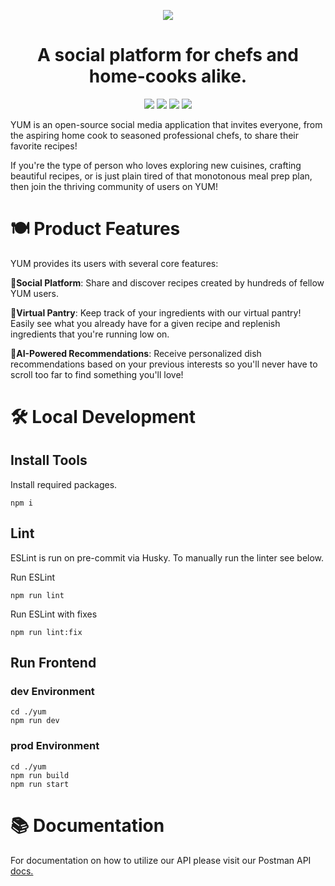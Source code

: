 <p align="center"> 
  <img src="https://github.com/jackfales/yum/assets/88995035/33c9cf42-8978-496e-ab18-2620a1b41bb1" data-canonical-src="https://github.com/jackfales/yum/assets/88995035/33c9cf42-8978-496e-ab18-2620a1b41bb1"/>
</p>
<h1 align="center">
  A social platform for chefs and home-cooks alike.
</h1>
<p align="center"> 
  <img src="https://img.shields.io/badge/next%20js-000000?style=for-the-badge&logo=nextdotjs&logoColor=white">
  <img src="https://img.shields.io/badge/React-20232A?style=for-the-badge&logo=react&logoColor=61DAFB">
  <img src="https://img.shields.io/badge/Tailwind_CSS-38B2AC?style=for-the-badge&logo=tailwind-css&logoColor=white">
  <img src="https://img.shields.io/badge/Amazon_AWS-FF9900?style=for-the-badge&logo=amazonaws&logoColor=white">
</p>

YUM is an open-source social media application that invites everyone, from the
aspiring home cook to seasoned professional chefs, to share their favorite
recipes!

If you're the type of person who loves exploring new cuisines, crafting
beautiful recipes, or is just plain tired of that monotonous meal prep plan,
then join the thriving community of users on YUM!

# 🍽 Product Features

YUM provides its users with several core features:

👥**Social Platform**: Share and discover recipes created by hundreds of fellow YUM
users.

🥕**Virtual Pantry**: Keep track of your ingredients with our virtual pantry!
Easily see what you already have for a given recipe and replenish ingredients
that you're running low on.

🤖**AI-Powered Recommendations**: Receive personalized dish recommendations based
on your previous interests so you'll never have to scroll too far to find
something you'll love!

# 🛠️ Local Development

## Install Tools

Install required packages.

```
npm i
```

## Lint

ESLint is run on pre-commit via Husky. To manually run the linter see below.

Run ESLint

```
npm run lint
```

Run ESLint with fixes

```
npm run lint:fix
```

## Run Frontend

### dev Environment

```
cd ./yum
npm run dev
```

### prod Environment

```
cd ./yum
npm run build
npm run start
```

# 📚 Documentation

For documentation on how to utilize our API please visit our Postman API
[docs.](https://documenter.getpostman.com/view/31017970/2s9YkuYy3k)
